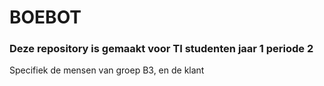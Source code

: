 # BOEBOT
### Deze repository is gemaakt voor TI studenten jaar 1 periode 2
Specifiek de mensen van groep B3, en de klant

